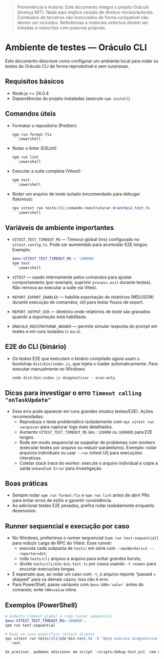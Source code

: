 > Proveniência e Autoria: Este documento integra o projeto Oráculo (licença MIT).
> Nada aqui implica cessão de direitos morais/autorais.
> Conteúdos de terceiros não licenciados de forma compatível não devem ser incluídos.
> Referências a materiais externos devem ser linkadas e reescritas com palavras próprias.

# Ambiente de testes — Oráculo CLI

Este documento descreve como configurar um ambiente local para rodar os testes do Oráculo CLI de forma reprodutível e sem surpresas.

## Requisitos básicos

- Node.js >= 24.0.4
- Dependências do projeto instaladas (execute `npm install`)

## Comandos úteis

- Formatar o repositório (Prettier):

  ````powershell
  npm run format:fix
  ```powershell

  ````

- Rodar o linter (ESLint):

  ````powershell
  npm run lint
  ```powershell

  ````

- Executar a suíte completa (Vitest):

  ````powershell
  npm test
  ```powershell

  ````

- Rodar um arquivo de teste isolado (recomendado para debugar flakiness):

  ````powershell
  npx vitest run tests/cli/comando-reestruturar.branches2.test.ts
  ```powershell
  ````

## Variáveis de ambiente importantes

- `VITEST_TEST_TIMEOUT_MS` — Timeout global (ms) configurado no `vitest.config.ts`. Pode ser aumentado para acomodar E2E longos. Exemplo:

  ````powershell
  $env:VITEST_TEST_TIMEOUT_MS = '180000'
  npm test
  ```powershell

  ````

- `VITEST` — usado internamente pelos comandos para ajustar comportamento (por exemplo, suprimir `process.exit` durante testes). Não remova ao executar a suíte via Vitest.

- `REPORT_EXPORT_ENABLED` — habilita exportação de relatórios (MD/JSON) durante execução de comandos; útil para testar fluxos de export.

- `REPORT_OUTPUT_DIR` — diretório onde relatórios de teste são gravados quando a exportação está habilitada.

- `ORACULO_REESTRUTURAR_ANSWER` — permite simular resposta do prompt em testes e em runs isolados (`s` ou `n`).

## E2E do CLI (binário)

- Os testes E2E que executam o binário compilado agora usam o bootstrap `dist/bin/index.js`, que injeta o loader automaticamente. Para executar manualmente no Windows:

  ```powershell
  node dist/bin/index.js diagnosticar --scan-only
  ```

## Dicas para investigar o erro `Timeout calling "onTaskUpdate"`

- Esse erro pode aparecer em runs grandes (muitos testes/E2E). Ações recomendadas:
  - Reproduza o teste problemático isoladamente com `npx vitest run <arquivo>` para capturar logs mais detalhados.
  - Aumente `VITEST_TEST_TIMEOUT_MS` (ex.: `120000` ou `180000`) para E2E longos.
  - Rode em modo sequencial se suspeitar de problemas com workers (executar testes por arquivo ou reduzir paralelismo). Exemplo: rodar arquivos individuais ou usar `--run` (vitest UI) para execuções interativas.
  - Coletar stack trace do worker: execute o arquivo individual e copie a saída `Unhandled Error` para investigação.

## Boas práticas

- Sempre rodar `npm run format:fix` e `npm run lint` antes de abrir PRs para evitar erros de estilo e garantir consistência.
- Ao adicionar testes E2E pesados, prefira rodar isoladamente enquanto desenvolve.

## Runner sequencial e execução por caso

- No Windows, preferimos o runner sequencial (`npm run test:sequential`) para reduzir carga de RPC do Vitest. Esse runner:
  - executa cada subpasta de `tests/` em série com `--maxWorkers=1 --reporter=dot`;
  - roda `tests/cli` arquivo a arquivo para evitar grandes bursts;
  - divide `tests/cli/e2e-bin.test.ts` por casos usando `-t <nome>` para encurtar execuções longas.
- É esperado que, ao rodar um caso com `-t`, o arquivo reporte “passed + skipped” para os demais casos; isso não é erro.
- Para PowerShell, passe variáveis com `$env:VAR='valor'` antes do comando; evite `VAR=value` inline.

## Exemplos (PowerShell)

````powershell
# Aumenta timeout global e roda runner sequencial
$env:VITEST_TEST_TIMEOUT_MS='300000';
npm run test:sequential

# Roda um caso específico (Vitest direto)
npx vitest run tests/cli/e2e-bin.test.ts -t "@e2e executa diagnosticar --scan-only em projeto mínimo (exit 0)"
```text

Se precisar, podemos adicionar um script `scripts/debug-test.ps1` com um wrapper para reproduzir timeouts e coletar logs automaticamente.

````
